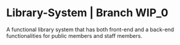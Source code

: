 # Library-System | Branch WIP_0
A functional library system that has both front-end and a back-end functionalities for public members and staff members.
